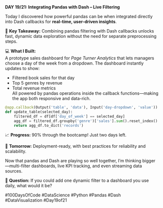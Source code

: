 **DAY 19/21: Integrating Pandas with Dash – Live Filtering**  

Today I discovered how powerful pandas can be when integrated directly into Dash callbacks for **real-time, user-driven insights**.  

🎯 **Key Takeaway:** Combining pandas filtering with Dash callbacks unlocks fast, dynamic data exploration without the need for separate preprocessing steps.  

💻 **What I Built:**  
A prototype sales dashboard for *Page Turner Analytics* that lets managers choose a day of the week from a dropdown. The dashboard instantly updates to show:  
- Filtered book sales for that day  
- Top 5 genres by revenue  
- Total revenue metrics  
All powered by pandas operations inside the callback functions—making the app both responsive and data-rich.  

```python
@app.callback(Output('table', 'data'), Input('day-dropdown', 'value'))
def update_table(selected_day):
    filtered_df = df[df['day_of_week'] == selected_day]
    agg_df = filtered_df.groupby('genre')['sales'].sum().reset_index()
    return agg_df.to_dict('records')
```

📈 **Progress:** 90% through the bootcamp! Just two days left.  

🚀 **Tomorrow:** Deployment-ready, with best practices for reliability and scalability.  

Now that pandas and Dash are playing so well together, I’m thinking bigger—multi-filter dashboards, live KPI tracking, and even streaming data sources.  

💬 **Question:** If you could add one dynamic filter to a dashboard you use daily, what would it be?  

#100DaysOfCode #DataScience #Python #Pandas #Dash #DataVisualization #Day19of21